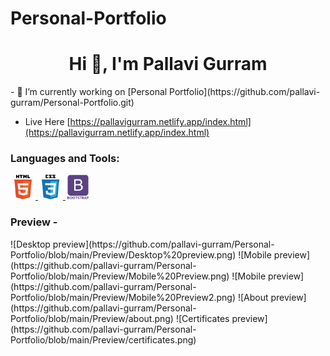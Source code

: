 # Personal-Portfolio  
<h1 align="center">Hi 👋, I'm Pallavi Gurram</h1>
- 🔭 I’m currently working on [Personal Portfolio](https://github.com/pallavi-gurram/Personal-Portfolio.git)

- Live Here [https://pallavigurram.netlify.app/index.html](https://pallavigurram.netlify.app/index.html)
<h3 align="left">Languages and Tools:</h3>

<a href="https://www.w3.org/html/" target="_blank"> <img src="https://raw.githubusercontent.com/devicons/devicon/master/icons/html5/html5-original-wordmark.svg" alt="html5" width="40" height="40"/> </a>
 <a href="https://www.w3schools.com/css/" target="_blank"> <img src="https://raw.githubusercontent.com/devicons/devicon/master/icons/css3/css3-original-wordmark.svg" alt="css3" width="40" height="40"/> </a> 
<a href="https://getbootstrap.com" target="_blank"> <img src="https://raw.githubusercontent.com/devicons/devicon/master/icons/bootstrap/bootstrap-plain-wordmark.svg" alt="bootstrap" width="40" height="40"/> </a>

<h3> Preview - </h3>
![Desktop preview](https://github.com/pallavi-gurram/Personal-Portfolio/blob/main/Preview/Desktop%20preview.png)
![Mobile preview](https://github.com/pallavi-gurram/Personal-Portfolio/blob/main/Preview/Mobile%20Preview.png)
![Mobile preview](https://github.com/pallavi-gurram/Personal-Portfolio/blob/main/Preview/Mobile%20Preview2.png)
![About preview](https://github.com/pallavi-gurram/Personal-Portfolio/blob/main/Preview/about.png)
![Certificates preview](https://github.com/pallavi-gurram/Personal-Portfolio/blob/main/Preview/certificates.png)





